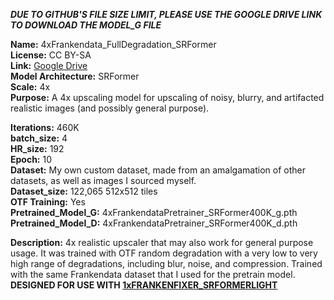**_DUE TO GITHUB'S FILE SIZE LIMIT, PLEASE USE THE GOOGLE DRIVE LINK TO DOWNLOAD THE MODEL_G FILE_**

**Name:** 4xFrankendata_FullDegradation_SRFormer  
**License:** CC BY-SA  
**Link:** [Google Drive](https://drive.google.com/drive/folders/15oWLBn0RbO8jBRCr_jm4x8Cpb5LcARIE?usp=drive_link)  
**Model Architecture:** SRFormer  
**Scale:** 4x  
**Purpose:** A 4x upscaling model for upscaling of noisy, blurry, and artifacted realistic images (and possibly general purpose).  

**Iterations:** 460K  
**batch_size:** 4  
**HR_size:** 192  
**Epoch:** 10  
**Dataset:** My own custom dataset, made from an amalgamation of other datasets, as well as images I sourced myself.  
**Dataset_size:** 122,065 512x512 tiles  
**OTF Training:** Yes  
**Pretrained_Model_G:** 4xFrankendataPretrainer_SRFormer400K_g.pth  
**Pretrained_Model_D:** 4xFrankendataPretrainer_SRFormer400K_d.pth  

**Description:** 4x realistic upscaler that may also work for general purpose usage. It was trained with OTF random degradation with a very low to very high range of degradations, including blur, noise, and compression. Trained with the same Frankendata dataset that I used for the pretrain model.
**DESIGNED FOR USE WITH [1xFRANKENFIXER_SRFORMERLIGHT](https://github.com/terrainer/AI-Upscaling-Models/tree/main/1xFrankenfixer_SRFormerLight)**
